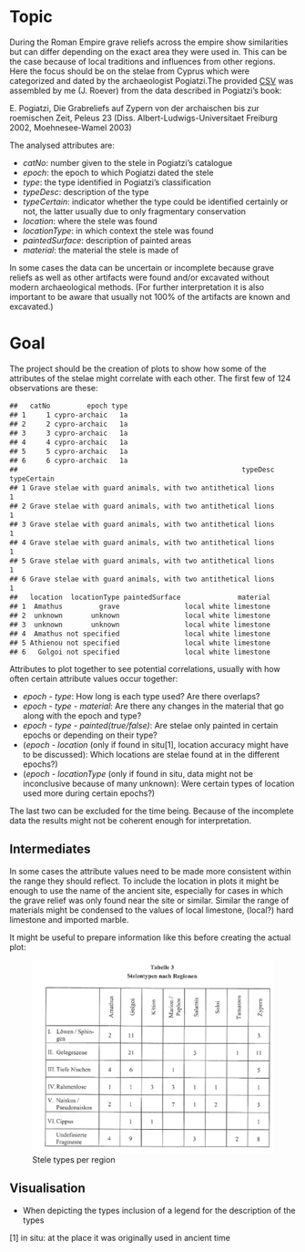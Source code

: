 # Topic

During the Roman Empire grave reliefs across the empire show
similarities but can differ depending on the exact area they were used
in. This can be the case because of local traditions and influences from
other regions.  
Here the focus should be on the stelae from Cyprus which were
categorized and dated by the archaeologist Pogiatzi.The provided
[CSV](StelaeCyprus.csv) was assembled by me (J. Roever) from the data
described in Pogiatzi’s book:

E. Pogiatzi, Die Grabreliefs auf Zypern von der archaischen bis zur
roemischen Zeit, Peleus 23 (Diss. Albert-Ludwigs-Universitaet Freiburg
2002, Moehnesee-Wamel 2003)

The analysed attributes are:

-   *catNo*: number given to the stele in Pogiatzi’s catalogue
-   *epoch*: the epoch to which Pogiatzi dated the stele
-   *type*: the type identified in Pogiatzi’s classification
-   *typeDesc*: description of the type
-   *typeCertain*: indicator whether the type could be identified
    certainly or not, the latter usually due to only fragmentary
    conservation
-   *location*: where the stele was found
-   *locationType*: in which context the stele was found
-   *paintedSurface*: description of painted areas
-   *material*: the material the stele is made of

In some cases the data can be uncertain or incomplete because grave
reliefs as well as other artifacts were found and/or excavated without
modern archaeological methods. (For further interpretation it is also
important to be aware that usually not 100% of the artifacts are known
and excavated.)

# Goal

The project should be the creation of plots to show how some of the
attributes of the stelae might correlate with each other. The first few
of 124 observations are these:

    ##   catNo         epoch type
    ## 1     1 cypro-archaic   1a
    ## 2     2 cypro-archaic   1a
    ## 3     3 cypro-archaic   1a
    ## 4     4 cypro-archaic   1a
    ## 5     5 cypro-archaic   1a
    ## 6     6 cypro-archaic   1a
    ##                                                       typeDesc typeCertain
    ## 1 Grave stelae with guard animals, with two antithetical lions           1
    ## 2 Grave stelae with guard animals, with two antithetical lions           1
    ## 3 Grave stelae with guard animals, with two antithetical lions           1
    ## 4 Grave stelae with guard animals, with two antithetical lions           1
    ## 5 Grave stelae with guard animals, with two antithetical lions           1
    ## 6 Grave stelae with guard animals, with two antithetical lions           1
    ##   location  locationType paintedSurface              material
    ## 1  Amathus         grave                local white limestone
    ## 2  unknown       unknown                local white limestone
    ## 3  unknown       unknown                local white limestone
    ## 4  Amathus not specified                local white limestone
    ## 5 Athienou not specified                local white limestone
    ## 6   Golgoi not specified                local white limestone

Attributes to plot together to see potential correlations, usually with
how often certain attribute values occur together:

-   *epoch - type*: How long is each type used? Are there overlaps?
-   *epoch - type - material*: Are there any changes in the material
    that go along with the epoch and type?
-   *epoch - type - painted(true/false)*: Are stelae only painted in
    certain epochs or depending on their type?
-   (*epoch - location* (only if found in situ[1], location accuracy
    might have to be discussed): Which locations are stelae found at in
    the different epochs?)
-   (*epoch - locationType* (only if found in situ, data might not be
    inconclusive because of many unknown): Were certain types of
    location used more during certain epochs?)

The last two can be excluded for the time being. Because of the
incomplete data the results might not be coherent enough for
interpretation.

## Intermediates

In some cases the attribute values need to be made more consistent
within the range they should reflect. To include the location in plots
it might be enough to use the name of the ancient site, especially for
cases in which the grave relief was only found near the site or similar.
Similar the range of materials might be condensed to the values of local
limestone, (local?) hard limestone and imported marble.

It might be useful to prepare information like this before creating the
actual plot:

<figure>
<img src="steleTypeRegion.PNG" alt="Stele types per region" />
<figcaption aria-hidden="true">Stele types per region</figcaption>
</figure>

## Visualisation

-   When depicting the types inclusion of a legend for the description
    of the types

[1] in situ: at the place it was originally used in ancient time
